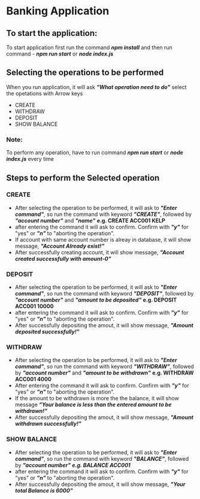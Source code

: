 # Banking Application

## To start the application: 
To start application first run the command ***npm install*** and then run command - ***npm run start*** or ***node index.js***


## Selecting the operations to be performed 
When you run application, it will ask
***"What operation need to do"***
select the opetations with Arrow keys 
- CREATE 
- WITHDRAW
- DEPOSIT 
- SHOW BALANCE

### Note:
To perform any operation, have to run command ***npm run start*** or ***node index.js*** every time

## Steps to perform the Selected operation 
### CREATE 
- After selecting the operation to be performed, it will ask to ***"Enter command"***, so run the command with keyword ***"CREATE"***, followed by ***"account number"*** and ***"name"***
**e.g. CREATE ACC001 KELP** 
- after entering the command it will ask to confirm. Confirm with ***"y"*** for "yes" or ***"n"*** to "aborting the operation". 
- If account with same account number is alreay in database, it will show message, ***"Account Already exist!"***
- After successfully creating account, it will show message, ***"Account created successfully with amount-0"*** 

### DEPOSIT 
- After selecting the operation to be performed, it will ask to ***"Enter command"***, so run the command with keyword ***"DEPOSIT"***, followed by ***"account number"*** and ***"amount to be deposited"***
**e.g. DEPOSIT ACC001 10000** 
- after entering the command it will ask to confirm. Confirm with ***"y"*** for "yes" or ***"n"*** to "aborting the operation". 
- After successfully depositing the amout, it will show message, ***"Amount deposited successfully!"*** 

### WITHDRAW
- After selecting the operation to be performed, it will ask to ***"Enter command"***, so run the command with keyword ***"WITHDRAW"***, followed by ***"account number"*** and ***"amount to be withdrawn"***
**e.g. WITHDRAW ACC001 4000** 
- After entering the command it will ask to confirm. Confirm with ***"y"*** for "yes" or ***"n"*** to "aborting the operation".
- If the amount to be withdrawn is more the the balance, it will show message ***"Your balance is less than the entered amount to be withdrawn!"***
- After successfully depositing the amout, it will show message, ***"Amount withdrawn successfully!"*** 

### SHOW BALANCE
- After selecting the operation to be performed, it will ask to ***"Enter command"***, so run the command with keyword ***"BALANCE"***, followed by ***"account number"***
***e.g. BALANCE ACC001***
- after entering the command it will ask to confirm. Confirm with ***"y"*** for "yes" or ***"n"*** to "aborting the operation". 
- After successfully depositing the amout, it will show message, ***"Your total Balance is 6000"*** 